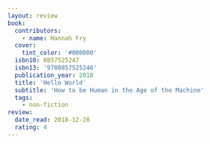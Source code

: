 ```yaml
---
layout: review
book:
  contributors:
    - name: Hannah Fry
  cover:
    tint_color: '#000000'
  isbn10: 0857525247
  isbn13: '9780857525246'
  publication_year: 2018
  title: 'Hello World'
  subtitle: 'How to be Human in the Age of the Machine'
  tags:
    - non-fiction
review:
  date_read: 2018-12-28
  rating: 4
---
```

